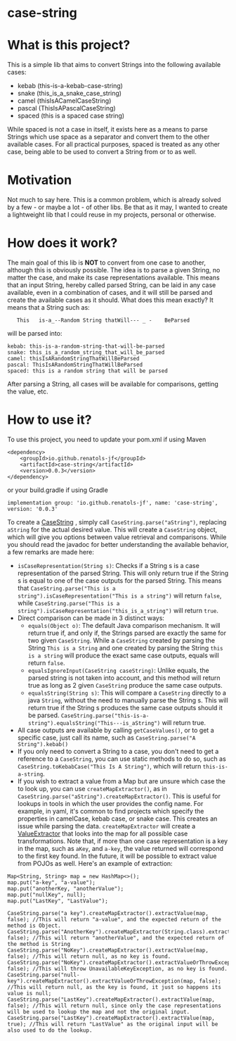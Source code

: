 # case-string

# What is this project?
This is a simple lib that aims to convert Strings into the following available cases:
- kebab (this-is-a-kebab-case-string)
- snake (this_is_a_snake_case_string)
- camel (thisIsACamelCaseString)
- pascal (ThisIsAPascalCaseString)
- spaced (this is a spaced case string)

While spaced is not a case in itself, it exists here as a means to parse Strings which use space as a separator and convert
them to the other available cases. For all practical purposes, spaced is treated as any other case, being able to be used
to convert a String from or to as well.

# Motivation
Not much to say here. This is a common problem, which is already solved by a few - or maybe a lot - of other libs. Be that as it
may, I wanted to create a lightweight lib that I could reuse in my projects, personal or otherwise.

# How does it work?
The main goal of this lib is **NOT** to convert from one case to another, although this is obviously possible. 
The idea is to parse a given String, no matter the case, and make its case representations available. This means that
an input String, hereby called parsed String, can be laid in any case available, even in a combination of cases, and it will
still be parsed and create the available cases as it should. What does this mean exactly? It means that a String such as:

```
   This   is-a_--Random String thatWill--- _ -    BeParsed
```

will be parsed into:

```
kebab: this-is-a-random-string-that-will-be-parsed
snake: this_is_a_random_string_that_will_be_parsed
camel: thisIsARandomStringThatWillBeParsed
pascal: ThisIsARandomStringThatWillBeParsed
spaced: this is a random string that will be parsed 
```

After parsing a String, all cases will be available for comparisons, getting the value, etc.

# How to use it?

To use this project, you need to update your pom.xml if using Maven
```
<dependency>
    <groupId>io.github.renatols-jf</groupId>
    <artifactId>case-string</artifactId>
    <version>0.0.3</version>
</dependency>
```

or your build.gradle if using Gradle
```
implementation group: 'io.github.renatols-jf', name: 'case-string', version: '0.0.3'
```

To create a [CaseString](https://github.com/renatols-jf/case-string/blob/master/src/main/java/io/github/renatolsjf/utils/string/casestring/CaseString.java)
, simply call `CaseString.parse("aString")`, replacing `aString` for the actual desired value. This will create
a `CaseString` object, which will give you options between value retrieval and comparisons. While you should read
the javadoc for better understanding the available behavior, a few remarks are made here:
- `isCaseRepresentation(String s)`: Checks if a String s is a case representation of the parsed String. This will
  only return true if the String s is equal to one of the case outputs for the parsed String. This means that
  `CaseString.parse("This is a string").isCaseRepresentation("This is a string")` will return `false`, while
  `CaseString.parse("This is a string").isCaseRepresentation("this_is_a_string")` will return `true`.
- Direct comparison can be made in 3 distinct ways:
  - `equals(Object o)`: The default Java comparison mechanism.  It will return true if, and only if, the Strings parsed
    are exactly the same for two given `CaseString`. While a `CaseString` created by parsing the String `This is a String`
    and one created by parsing the String `this is a string` will produce the exact same case outputs, equals will
    return `false`.
  - `equalsIgnoreInput(CaseString caseString)`: Unlike equals, the parsed string is not taken into account, and this
    method will return true as long as 2 given `CaseString` produce the same case outputs.
  - `equalsString(String s)`: This will compare a `CaseString` directly to a java `String`, without the need to manually
    parse the String s. This will return true if the String s produces the same case outputs should it be parsed.
    `CaseString.parse("this-is-a-string").equalsString("This---is_aString")` will return true.
- All case outputs are available by calling `getCaseValues()`, or to get a specific case, just call its name,
  such as `CaseString.parse("A String").kebab()`
- If you only need to convert a String to a case, you don't need to get a reference to a `CaseString`, you can use
  static methods to do so, such as `CaseString.toKebabCase("This Is A String")`, which will return `this-is-a-string`.
- If you wish to extract a value from a Map but are unsure which case the to look up, you can use `createMapExtractor()`,
  as in `CaseString.parse("aString").createMapExtractor()`. This is useful for lookups in tools in which the user provides
  the config name. For example, in yaml, it's common to find projects which specify the properties in camelCase, kebab case,
  or snake case. This creates an issue while parsing the data. `createMapExtractor` will create a 
  [ValueExtractor](https://github.com/renatols-jf/case-string/blob/master/src/main/java/io/github/renatolsjf/utils/string/casestring/ValueExtractor.java)
  that looks into the map for all possible case transformations. Note that, if more than one case representation is a key in the map,
  such as `aKey`, and `a-key`, the value returned will correspond to the first key found. In the future, it will be possible to extract
  value from POJOs as well. Here's an example of extraction:

```
Map<String, String> map = new HashMap<>();
map.put("a-key", "a-value");
map.put("anotherKey, "anotherValue");
map.put("nullKey", null);
map.put("LastKey", "LastValue");

CaseString.parse("a key").createMapExtractor().extractValue(map, false); //This will return "a-value", and the expected return of the method is Object.
CaseString.parse("AnotherKey").createMapExtractor(String.class).extractValue(map, false); //This will return "anotherValue", and the expected return of the method is String
CaseString.parse("NoKey").createMapExtractor().extractValue(map, false); //This will return null, as no key is found.
CaseString.parse("NoKey").createMapExtractor().extractValueOrThrowException(map, false); //This will throw UnavailableKeyException, as no key is found.
CaseString.parse("null-key").createMapExtractor().extractValueOrThrowException(map, false); //This will return null, as the key is found, it just so happens its value is null;
CaseString.parse("LastKey").createMapExtractor().extractValue(map, false); //This will return null, since only the case representations will be used to lookup the map and not the original input.
CaseString.parse("LastKey").createMapExtractor().extractValue(map, true); //This will return "LastValue" as the original input will be also used to do the lookup.
```
